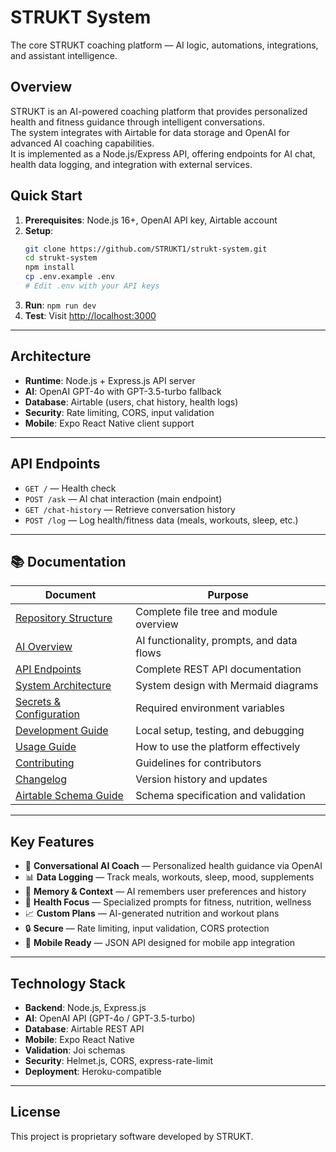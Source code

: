 # STRUKT System

The core STRUKT coaching platform — AI logic, automations, integrations, and assistant intelligence.

## Overview

STRUKT is an AI-powered coaching platform that provides personalized health and fitness guidance through intelligent conversations.  
The system integrates with Airtable for data storage and OpenAI for advanced AI coaching capabilities.  
It is implemented as a Node.js/Express API, offering endpoints for AI chat, health data logging, and integration with external services.

## Quick Start

1. **Prerequisites**: Node.js 16+, OpenAI API key, Airtable account  
2. **Setup**:
   ```bash
   git clone https://github.com/STRUKT1/strukt-system.git
   cd strukt-system
   npm install
   cp .env.example .env
   # Edit .env with your API keys
   ```
3. **Run**: `npm run dev`  
4. **Test**: Visit [http://localhost:3000](http://localhost:3000)

---

## Architecture

- **Runtime**: Node.js + Express.js API server  
- **AI**: OpenAI GPT-4o with GPT-3.5-turbo fallback  
- **Database**: Airtable (users, chat history, health logs)  
- **Security**: Rate limiting, CORS, input validation  
- **Mobile**: Expo React Native client support  

---

## API Endpoints

- `GET /` — Health check  
- `POST /ask` — AI chat interaction (main endpoint)  
- `GET /chat-history` — Retrieve conversation history  
- `POST /log` — Log health/fitness data (meals, workouts, sleep, etc.)  

---

## 📚 Documentation

| Document | Purpose |
|----------|---------|
| [Repository Structure](docs/REPO_STRUCTURE.md) | Complete file tree and module overview |
| [AI Overview](docs/AI_OVERVIEW.md) | AI functionality, prompts, and data flows |
| [API Endpoints](docs/ENDPOINTS.md) | Complete REST API documentation |
| [System Architecture](docs/ARCHITECTURE.md) | System design with Mermaid diagrams |
| [Secrets & Configuration](docs/SECRETS.md) | Required environment variables |
| [Development Guide](docs/DEVELOPMENT.md) | Local setup, testing, and debugging |
| [Usage Guide](docs/USAGE.md) | How to use the platform effectively |
| [Contributing](docs/CONTRIBUTING.md) | Guidelines for contributors |
| [Changelog](docs/CHANGELOG.md) | Version history and updates |
| [Airtable Schema Guide](docs/AIRTABLE_SPEC_README.md) | Schema specification and validation |

---

## Key Features

- 🤖 **Conversational AI Coach** — Personalized health guidance via OpenAI  
- 📊 **Data Logging** — Track meals, workouts, sleep, mood, supplements  
- 🧠 **Memory & Context** — AI remembers user preferences and history  
- 🏥 **Health Focus** — Specialized prompts for fitness, nutrition, wellness  
- 📈 **Custom Plans** — AI-generated nutrition and workout plans  
- 🔒 **Secure** — Rate limiting, input validation, CORS protection  
- 📱 **Mobile Ready** — JSON API designed for mobile app integration  

---

## Technology Stack

- **Backend**: Node.js, Express.js  
- **AI**: OpenAI API (GPT-4o / GPT-3.5-turbo)  
- **Database**: Airtable REST API  
- **Mobile**: Expo React Native  
- **Validation**: Joi schemas  
- **Security**: Helmet.js, CORS, express-rate-limit  
- **Deployment**: Heroku-compatible  

---

## License

This project is proprietary software developed by STRUKT.